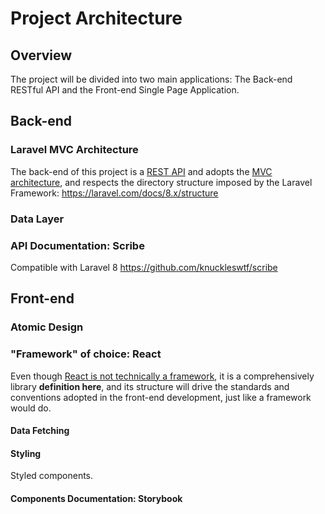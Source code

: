 # Project Architecture

## Overview

The project will be divided into two main applications: The Back-end RESTful API and the Front-end Single Page Application.

## Back-end

### Laravel MVC Architecture

The back-end of this project is a [REST API](https://en.wikipedia.org/wiki/Representational_state_transfer) and adopts the [MVC architecture](https://en.wikipedia.org/wiki/Model%E2%80%93view%E2%80%93controller), and respects the directory structure imposed by the Laravel Framework: https://laravel.com/docs/8.x/structure

### Data Layer

### API Documentation: Scribe

Compatible with Laravel 8
https://github.com/knuckleswtf/scribe

## Front-end

### Atomic Design

### "Framework" of choice: React

Even though [React is not technically a framework](), it is a comprehensively library **definition here**, and its structure will drive the standards and conventions adopted in the front-end development, just like a framework would do.

#### Data Fetching

#### Styling

Styled components.

#### Components Documentation: Storybook
